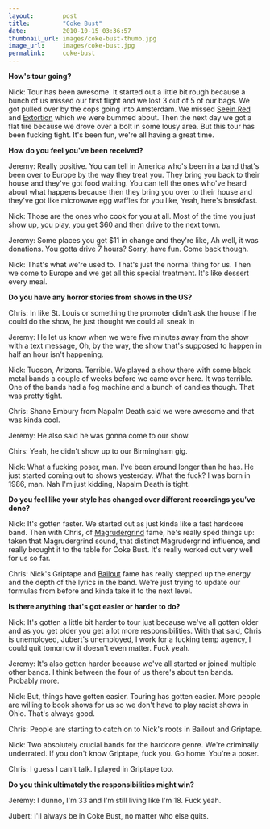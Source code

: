 ```yaml
---
layout:        post
title:         "Coke Bust"
date:          2010-10-15 03:36:57
thumbnail_url: images/coke-bust-thumb.jpg
image_url:     images/coke-bust.jpg
permalink:     coke-bust
---
```


<b>How's tour going?</b>

Nick: Tour has been awesome. It started out a little bit rough because a bunch of us missed our first flight and we lost 3 out of 5 of our bags. We got pulled over by the cops going into Amsterdam. We missed <a href=http://www.myspace.com/seeinred>Seein Red</a> and <a href=http://www.myspace.com/extortionextortion>Extortion</a> which we were bummed about. Then the next day we got a flat tire because we drove over a bolt in some lousy area. But this tour has been fucking tight. It's been fun, we're all having a great time.

<b>How do you feel you've been received?</b>

Jeremy: Really positive. You can tell in America who's been in a band that's been over to Europe by the way they treat you. They bring you back to their house and they've got food waiting. You can tell the ones who've heard about what happens because then they bring you over to their house and they've got like microwave egg waffles for you like, Yeah, here's breakfast.

Nick: Those are the ones who cook for you at all. Most of the time you just show up, you play, you get $60 and then drive to the next town.

Jeremy: Some places you get $11 in change and they're like, Ah well, it was donations. You gotta drive 7 hours? Sorry, have fun. Come back though.

Nick: That's what we're used to. That's just the normal thing for us. Then we come to Europe and we get all this special treatment. It's like dessert every meal.

<b>Do you have any horror stories from shows in the US?</b>

Chris: In like St. Louis or something the promoter didn't ask the house if he could do the show, he just thought we could all sneak in

Jeremy: He let us know when we were five minutes away from the show with a text message, Oh, by the way, the show that's supposed to happen in half an hour isn't happening.

Nick: Tucson, Arizona. Terrible. We played a show there with some black metal bands a couple of weeks before we came over here. It was terrible. One of the bands had a fog machine and a bunch of candles though. That was pretty tight.

Chris: Shane Embury from Napalm Death said we were awesome and that was kinda cool.

Jeremy: He also said he was gonna come to our show.

Chirs: Yeah, he didn't show up to our Birmingham gig.

Nick: What a fucking poser, man. I've been around longer than he has. He just started coming out to shows yesterday. What the fuck? I was born in 1986, man. Nah I'm just kidding, Napalm Death is tight.

<b>Do you feel like your style has changed over different recordings you've done?</b>

Nick: It's gotten faster. We started out as just kinda like a fast hardcore band. Then with Chris, of <a href=http://www.myspace.com/magrudergrind>Magrudergrind</a> fame, he's really sped things up: taken that Magrudergrind sound, that distinct Magrudergrind influence, and really brought it to the table for Coke Bust. It's really worked out very well for us so far.

Chris: Nick's Griptape and <a href=http://www.myspace.com/bailout>Bailout</a> fame has really stepped up the energy and the depth of the lyrics in the band. We're just trying to update our formulas from before and kinda take it to the next level.

<b>Is there anything that's got easier or harder to do?</b>

Nick: It's gotten a little bit harder to tour just because we've all gotten older and as you get older you get a lot more responsibilities. With that said, Chris is unemployed, Jubert's unemployed, I work for a fucking temp agency, I could quit tomorrow it doesn't even matter. Fuck yeah.

Jeremy: It's also gotten harder because we've all started or joined multiple other bands. I think between the four of us there's about ten bands. Probably more.

Nick: But, things have gotten easier. Touring has gotten easier. More people are willing to book shows for us so we don't have to play racist shows in Ohio. That's always good.

Chris: People are starting to catch on to Nick's roots in Bailout and Griptape.

Nick: Two absolutely crucial bands for the hardcore genre. We're criminally underrated. If you don't know Griptape, fuck you. Go home. You're a poser.

Chris: I guess I can't talk. I played in Griptape too.

<b>Do you think ultimately the responsibilities might win?</b>

Jeremy: I dunno, I'm 33 and I'm still living like I'm 18.  Fuck yeah.

Jubert: I'll always be in Coke Bust, no matter who else quits.